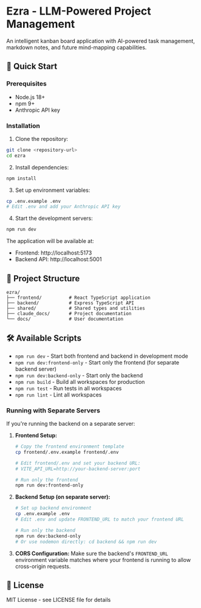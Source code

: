# Ezra - LLM-Powered Project Management

An intelligent kanban board application with AI-powered task management, markdown notes, and future mind-mapping capabilities.

## 🚀 Quick Start

### Prerequisites
- Node.js 18+
- npm 9+
- Anthropic API key

### Installation

1. Clone the repository:
```bash
git clone <repository-url>
cd ezra
```

2. Install dependencies:
```bash
npm install
```

3. Set up environment variables:
```bash
cp .env.example .env
# Edit .env and add your Anthropic API key
```

4. Start the development servers:
```bash
npm run dev
```

The application will be available at:
- Frontend: http://localhost:5173
- Backend API: http://localhost:5001

## 📂 Project Structure

```
ezra/
├── frontend/          # React TypeScript application
├── backend/           # Express TypeScript API
├── shared/            # Shared types and utilities
├── claude_docs/       # Project documentation
└── docs/              # User documentation
```

## 🛠️ Available Scripts

- `npm run dev` - Start both frontend and backend in development mode
- `npm run dev:frontend-only` - Start only the frontend (for separate backend server)
- `npm run dev:backend-only` - Start only the backend
- `npm run build` - Build all workspaces for production
- `npm run test` - Run tests in all workspaces
- `npm run lint` - Lint all workspaces

### Running with Separate Servers

If you're running the backend on a separate server:

1. **Frontend Setup:**
   ```bash
   # Copy the frontend environment template
   cp frontend/.env.example frontend/.env
   
   # Edit frontend/.env and set your backend URL:
   # VITE_API_URL=http://your-backend-server:port
   
   # Run only the frontend
   npm run dev:frontend-only
   ```

2. **Backend Setup (on separate server):**
   ```bash
   # Set up backend environment
   cp .env.example .env
   # Edit .env and update FRONTEND_URL to match your frontend URL
   
   # Run only the backend
   npm run dev:backend-only
   # Or use nodemon directly: cd backend && npm run dev
   ```

3. **CORS Configuration:**
   Make sure the backend's `FRONTEND_URL` environment variable matches where your frontend is running to allow cross-origin requests.

## 📝 License

MIT License - see LICENSE file for details